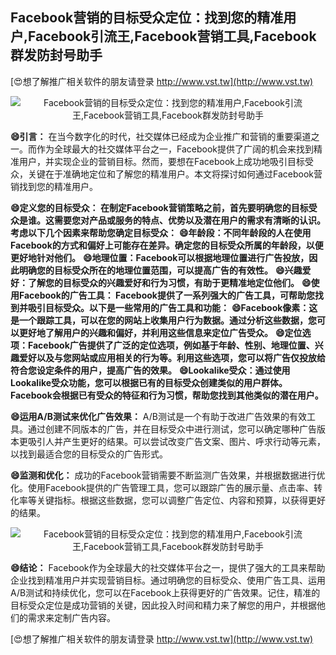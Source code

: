 ## **Facebook营销的目标受众定位：找到您的精准用户,Facebook引流王,Facebook营销工具,Facebook群发防封号助手**

[😍想了解推广相关软件的朋友请登录 http://www.vst.tw](http://www.vst.tw)

 <center><img src="https://vst.tw/MP4/tuiguang/png/3.png" alt="Facebook营销的目标受众定位：找到您的精准用户,Facebook引流王,Facebook营销工具,Facebook群发防封号助手"></center>

**😄引言：**
在当今数字化的时代，社交媒体已经成为企业推广和营销的重要渠道之一。而作为全球最大的社交媒体平台之一，Facebook提供了广阔的机会来找到精准用户，并实现企业的营销目标。然而，要想在Facebook上成功地吸引目标受众，关键在于准确地定位和了解您的精准用户。本文将探讨如何通过Facebook营销找到您的精准用户。

**😄定义您的目标受众： 在制定Facebook营销策略之前，首先要明确您的目标受众是谁。这需要您对产品或服务的特点、优势以及潜在用户的需求有清晰的认识。考虑以下几个因素来帮助您确定目标受众：**
**😄年龄段：不同年龄段的人在使用Facebook的方式和偏好上可能存在差异。确定您的目标受众所属的年龄段，以便更好地针对他们。**
**😄地理位置：Facebook可以根据地理位置进行广告投放，因此明确您的目标受众所在的地理位置范围，可以提高广告的有效性。**
**😄兴趣爱好：了解您的目标受众的兴趣爱好和行为习惯，有助于更精准地定位他们。**
**😄使用Facebook的广告工具： Facebook提供了一系列强大的广告工具，可帮助您找到并吸引目标受众。以下是一些常用的广告工具和功能：**
**😄Facebook像素：这是一个跟踪工具，可以在您的网站上收集用户行为数据。通过分析这些数据，您可以更好地了解用户的兴趣和偏好，并利用这些信息来定位广告受众。**
**😄定位选项：Facebook广告提供了广泛的定位选项，例如基于年龄、性别、地理位置、兴趣爱好以及与您网站或应用相关的行为等。利用这些选项，您可以将广告仅投放给符合您设定条件的用户，提高广告的效果。**
**😄Lookalike受众：通过使用Lookalike受众功能，您可以根据已有的目标受众创建类似的用户群体。Facebook会根据已有受众的特征和行为习惯，帮助您找到其他类似的潜在用户。**

**😄运用A/B测试来优化广告效果：**
A/B测试是一个有助于改进广告效果的有效工具。通过创建不同版本的广告，并在目标受众中进行测试，您可以确定哪种广告版本更吸引人并产生更好的结果。可以尝试改变广告文案、图片、呼求行动等元素，以找到最适合您的目标受众的广告形式。

**😄监测和优化：**
成功的Facebook营销需要不断监测广告效果，并根据数据进行优化。使用Facebook提供的广告管理工具，您可以跟踪广告的展示量、点击率、转化率等关键指标。根据这些数据，您可以调整广告定位、内容和预算，以获得更好的结果。

 <center><img src="https://vst.tw/MP4/tuiguang/png/7.png" alt="Facebook营销的目标受众定位：找到您的精准用户,Facebook引流王,Facebook营销工具,Facebook群发防封号助手"></center>

**😄结论：**
Facebook作为全球最大的社交媒体平台之一，提供了强大的工具来帮助企业找到精准用户并实现营销目标。通过明确您的目标受众、使用广告工具、运用A/B测试和持续优化，您可以在Facebook上获得更好的广告效果。记住，精准的目标受众定位是成功营销的关键，因此投入时间和精力来了解您的用户，并根据他们的需求来定制广告内容。

[😍想了解推广相关软件的朋友请登录 http://www.vst.tw](http://www.vst.tw)



